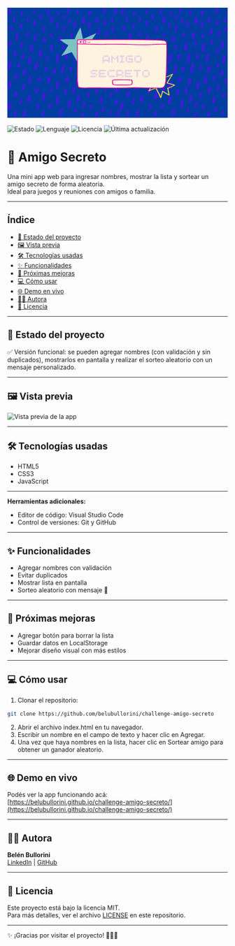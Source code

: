 ![Banner animado](assets/ezgif-6c32d800d395d0.gif)

![Estado](https://img.shields.io/badge/estado-completo-brightgreen)
![Lenguaje](https://img.shields.io/badge/lenguaje-JavaScript-yellow)
![Licencia](https://img.shields.io/badge/licencia-MIT-blue)
![Última actualización](https://img.shields.io/badge/última%20actualización-2025--08--08-green)

# 🎁 Amigo Secreto

Una mini app web para ingresar nombres, mostrar la lista y sortear un amigo secreto de forma aleatoria.  
Ideal para juegos y reuniones con amigos o familia.

---

## Índice

- [📌 Estado del proyecto](#-estado-del-proyecto)  
- [🖼 Vista previa](#-vista-previa)  
- [🛠 Tecnologías usadas](#-tecnologías-usadas)  
- [✨ Funcionalidades](#-funcionalidades)  
- [🚀 Próximas mejoras](#-próximas-mejoras)  
- [💻 Cómo usar](#-cómo-usar)  
- [🌐 Demo en vivo](#-demo-en-vivo)  
- [👩‍💻 Autora](#-autora)  
- [📄 Licencia](#-licencia)

---

## 📌 Estado del proyecto
✅ Versión funcional: se pueden agregar nombres (con validación y sin duplicados), mostrarlos en pantalla y realizar el sorteo aleatorio con un mensaje personalizado.

---

## 🖼 Vista previa

![Vista previa de la app](ruta/de/la/imagen.png)  

---

## 🛠 Tecnologías usadas

- HTML5  
- CSS3  
- JavaScript  

---

**Herramientas adicionales:**  
- Editor de código: Visual Studio Code  
- Control de versiones: Git y GitHub

---

## ✨ Funcionalidades
- Agregar nombres con validación
- Evitar duplicados
- Mostrar lista en pantalla
- Sorteo aleatorio con mensaje 🎉

---

## 🚀 Próximas mejoras
- Agregar botón para borrar la lista
- Guardar datos en LocalStorage
- Mejorar diseño visual con más estilos

---

## 💻 Cómo usar

1. Clonar el repositorio:
```bash
git clone https://github.com/belubullorini/challenge-amigo-secreto
```
2. Abrir el archivo index.html en tu navegador.
3. Escribir un nombre en el campo de texto y hacer clic en Agregar.
4. Una vez que haya nombres en la lista, hacer clic en Sortear amigo para obtener un ganador aleatorio.

---

## 🌐 Demo en vivo

Podés ver la app funcionando acá:  
[https://belubullorini.github.io/challenge-amigo-secreto/](https://belubullorini.github.io/challenge-amigo-secreto/)
  
---

## 👩‍💻 Autora
**Belén Bullorini**  
[LinkedIn](https://www.linkedin.com/in/belenbullorini) | [GitHub](https://github.com/belubullorini)

---

## 📄 Licencia

Este proyecto está bajo la licencia MIT.  
Para más detalles, ver el archivo [LICENSE](./LICENSE) en este repositorio.

---

✨ ¡Gracias por visitar el proyecto! 🎉👩‍💻 
